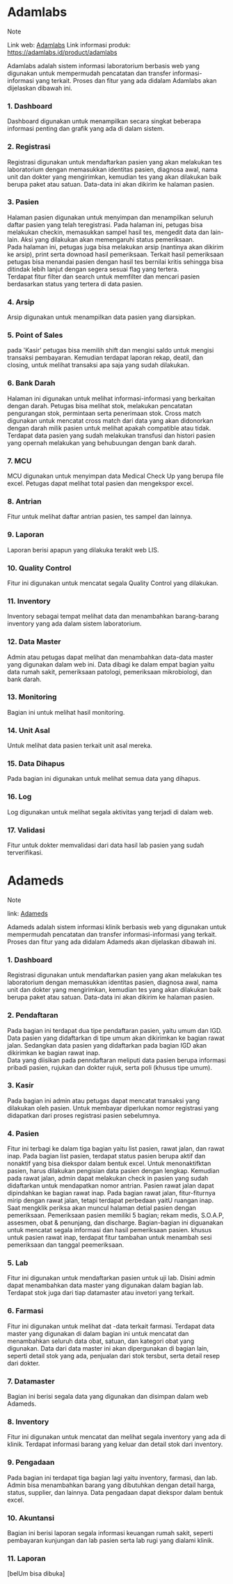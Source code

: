 

# Adamlabs
> [!NOTE]
> Link web: [Adamlabs](http://demo.adamlabs.id/)
> Link informasi produk: https://adamlabs.id/product/adamlabs

Adamlabs adalah sistem informasi laboratorium berbasis web yang digunakan untuk mempermudah pencatatan dan transfer informasi-informasi yang terkait. Proses dan fitur yang ada didalam Adamlabs akan dijelaskan dibawah ini.

### **1. Dashboard**   
  Dashboard digunakan untuk menampilkan secara singkat beberapa informasi penting dan grafik yang ada di dalam sistem.   
### **2. Registrasi**  
  Registrasi digunakan untuk mendaftarkan pasien yang akan melakukan tes laboratorium dengan memasukkan identitas pasien, diagnosa awal, nama unit dan dokter yang mengirimkan, kemudian tes yang akan dilakukan baik berupa paket atau satuan. Data-data ini akan dikirim ke halaman pasien.  
### **3. Pasien**  
  Halaman pasien digunakan untuk menyimpan dan menampilkan seluruh daftar pasien yang telah teregistrasi. Pada halaman ini, petugas bisa melakukan checkin, memasukkan sampel hasil tes, mengedit data dan lain-lain. Aksi yang dilakukan akan memengaruhi status pemeriksaan.   
  Pada halaman ini, petugas juga bisa melakukan arsip (nantinya akan dikirim ke arsip), print serta downoad hasil pemeriksaan. Terkait hasil pemeriksaan petugas bisa menandai pasien dengan hasil tes bernilai kritis sehingga bisa ditindak lebih lanjut dengan segera sesuai flag yang tertera.  
  Terdapat fitur filter dan search untuk memfilter dan mencari pasien berdasarkan status yang tertera di data pasien.   
### **4. Arsip**  
  Arsip digunakan untuk menampilkan data pasien yang diarsipkan.  
### **5. Point of Sales**  
  pada 'Kasir' petugas bisa memilih shift dan mengisi saldo untuk mengisi transaksi pembayaran. Kemudian terdapat laporan rekap, deatil, dan closing, untuk melihat transaksi apa saja yang sudah dilakukan.  
### **6. Bank Darah**  
Halaman ini digunakan untuk melihat informasi-informasi yang berkaitan dengan darah. Petugas bisa melihat stok, melakukan pencatatan pengurangan stok, permintaan serta penerimaan stok. Cross match digunakan untuk mencatat cross match dari data yang akan didonorkan dengan darah milik pasien untuk melihat apakah compatible atau tidak. Terdapat data pasien yang sudah melakukan transfusi dan histori pasien yang opernah melakukan yang behubuungan dengan bank darah.  
### **7. MCU**  
  MCU digunakan untuk menyimpan data Medical Check Up yang berupa file excel. Petugas dapat melihat total pasien dan mengekspor excel.  
### **8. Antrian**  
  Fitur untuk melihat daftar antrian pasien, tes sampel dan lainnya.  
### **9. Laporan**   
  Laporan berisi apapun yang dilakuka terakit web LIS.
### **10. Quality Control**  
Fitur ini digunakan untuk mencatat segala Quality Control yang dilakukan.
### **11. Inventory**  
Inventory sebagai tempat melihat data dan menambahkan barang-barang inventory yang ada dalam sistem laboratorium.
### **12. Data Master**  
Admin atau petugas dapat melihat dan menambahkan data-data master yang digunakan dalam web ini. Data dibagi ke dalam empat bagian yaitu data rumah sakit, pemeriksaan patologi, pemeriksaan mikrobiologi, dan bank darah.  
### **13. Monitoring**  
 Bagian ini untuk melihat hasil monitoring.  
### **14. Unit Asal**  
Untuk melihat data pasien terkait unit asal mereka.  
### **15. Data Dihapus**  
Pada bagian ini digunakan untuk melihat semua data yang dihapus.  
### **16. Log**  
Log digunakan untuk melihat segala aktivitas yang terjadi di dalam web.  
### **17. Validasi**  
  Fitur untuk dokter memvalidasi dari data hasil lab pasien yang sudah terverifikasi.  
   
# Adameds
> [!NOTE]
> link: [Adameds](https://app.adameds.id/)

Adameds adalah sistem informasi klinik berbasis web yang digunakan untuk mempermudah pencatatan dan transfer informasi-informasi yang terkait. Proses dan fitur yang ada didalam Adameds akan dijelaskan dibawah ini.

### 1. Dashboard
 Registrasi digunakan untuk mendaftarkan pasien yang akan melakukan tes laboratorium dengan memasukkan identitas pasien, diagnosa awal, nama unit dan dokter yang mengirimkan, kemudian tes yang akan dilakukan baik berupa paket atau satuan. Data-data ini akan dikirim ke halaman pasien.
### 2. Pendaftaran
Pada bagian ini terdapat dua tipe pendaftaran pasien, yaitu umum dan IGD. Data pasien yang didaftarkan di tipe umum akan dikirimkan ke bagian rawat jalan. Sedangkan data pasien yang didaftarkan pada bagian IGD akan dikirimkan ke bagian rawat inap.  
Data yang diisikan pada penndaftaran meliputi data pasien berupa informasi pribadi pasien, rujukan dan dokter rujuk, serta poli (khusus tipe umum).  
### 3. Kasir
Pada bagian ini admin atau petugas dapat mencatat transaksi yang dilakukan oleh pasien. Untuk membayar diperlukan nomor registrasi yang didapatkan dari proses registrasi pasien sebelumnya.
### 4. Pasien
Fitur ini terbagi ke dalam tiga bagian yaitu list pasien, rawat jalan, dan rawat inap. Pada bagian list pasien, terdapat status pasien berupa aktif dan nonaktif yang bisa diekspor dalam bentuk excel. Untuk menonaktifktan pasien, harus dilakukan pengisian data pasien dengan lengkap. Kemudian pada rawat jalan, admin dapat melakukan check in pasien yang sudah didaftarkan untuk mendapatkan nomor antrian. Pasien rawat jalan dapat dipindahkan ke bagian rawat inap. Pada bagian rawat jalan, fitur-fiturnya mirip dengan rawat jalan, tetapi terdapat perbedaan yaitU ruangan inap.  
Saat mengklik periksa akan muncul halaman detial pasien dengan pemeriksaan. Pemeriksaan pasien memiliki 5 bagian; rekam medis, S.O.A.P, assesmen, obat & penunjang, dan discharge. Bagian-bagian ini diguanakan untuk mencatat segala informasi dan hasil pemeriksaan pasien. khusus untuk pasien rawat inap, terdapat fitur tambahan untuk menambah sesi pemeriksaan dan tanggal peemeriksaan.
### 5. Lab
Fitur ini digunakan untuk mendaftarkan pasien untuk uji lab. Disini admin dapat menambahkan data master yang digunakan dalam bagian lab. Terdapat stok juga dari tiap datamaster atau invetori yang terkait.
### 6. Farmasi
Fitur ini digunakan untuk melihat dat -data terkait farmasi. Terdapat data master yang digunakan di dalam bagian ini untuk mencatat dan menambahkan seluruh data obat, satuan, dan kategori obat yang digunakan. Data dari data master ini akan dipergunakan di bagian lain, seperti detail stok yang ada, penjualan dari stok tersbut, serta detail resep dari dokter.  
### 7. Datamaster
Bagian ini berisi segala data yang digunakan dan disimpan dalam web Adameds.
### 8. Inventory
Fitur ini digunakan untuk mencatat dan melihat segala inventory yang ada di klinik. Terdapat informasi barang yang keluar dan detail stok dari inventory.
### 9. Pengadaan 
Pada bagian ini terdapat tiga bagian lagi yaitu inventory, farmasi, dan lab. Admin bisa menambahkan barang yang dibutuhkan dengan detail harga, status, supplier, dan lainnya. Data pengadaan dapat diekspor dalam bentuk excel.
### 10. Akuntansi
Bagian ini berisi laporan segala informasi keuangan rumah sakit, seperti pembayaran kunjungan dan lab pasien serta lab rugi yang dialami klinik.
### 11. Laporan
[belUm bisa dibuka]

